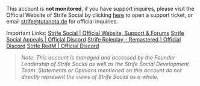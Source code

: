 This account is **not monitored**, if you have support inquires, please visit the Official Website 
of Strife Social by clicking [here](https://bit.ly/strifesocial) to open a support ticket, or 
email strife@tutanota.de for official inquiries.

Important Links:
[Strife Social | Official Website, Support & Forums](https://bit.ly/strifesocial)
[Strife Social Appeals | Official Discord](https://dc.gg/strifeappeals)
[Strife Roleplay - Remastered | Official Discord](https://dc.gg/striferp)
[Strife RedM | Official Discord](https://dc.gg/striferedm)

> *Note: This account is managed and accessed by the Founder Leadership of Strife Social as well as the Strife Social Development Team.
> Statements or Opinions mentioned on this account do not directly represent the views of Strife Social as a whole.*

